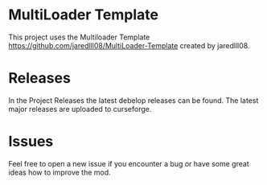 # MultiLoader Template

This project uses the Multiloader Template https://github.com/jaredlll08/MultiLoader-Template created by jaredlll08.

# Releases

In the Project Releases the latest debelop releases can be found. The latest major releases are uploaded to curseforge.

# Issues

Feel free to open a new issue if you encounter a bug or have some great ideas how to improve the mod.
